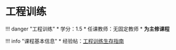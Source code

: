 # 工程训练

!!! danger "工程训练"
    * 学分：1.5
    * 任课教师：无固定教师
    * **为主修课程**

!!! info "课程基本信息"
    * 经验帖：[工程训练生存指南](https://www.cc98.org/topic/5643493)